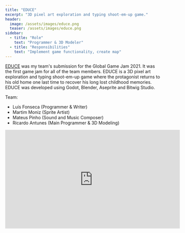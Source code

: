 ```yaml
---
title: "EDUCE"
excerpt: "3D pixel art exploration and typing shoot-em-up game."
header:
  image: /assets/images/educe.png
  teaser: /assets/images/educe.png
sidebar:
  - title: "Role"
    text: "Programmer & 3D Modeler"
  - title: "Responsibilities"
    text: "Implement game functionality, create map"
---
```


[EDUCE](https://globalgamejam.org/2021/games/educe-1) was my team's submission
for the Global Game Jam 2021. It was the first game jam for all of the team
members.
EDUCE is a 3D pixel art exploration and typing shoot-em-up game where the
protagonist returns to his old home one last time to recover his long lost
childhood memories. EDUCE was developed using Godot, Blender, Aseprite and
Bitwig Studio.

Team:
- Luís Fonseca    (Programmer & Writer)
- Martim Moniz    (Sprite Artist)
- Mateus Pinho    (Sound and Music Composer)
- Ricardo Antunes (Main Programmer & 3D Modeling)

<iframe width="560" height="315" src="https://www.youtube.com/embed/0Ix3bm4Jpe4"
frameborder="0" allow="accelerometer; autoplay; clipboard-write;
encrypted-media; gyroscope; picture-in-picture" allowfullscreen></iframe>